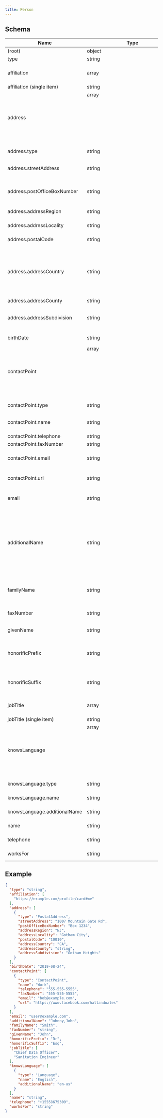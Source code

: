 ```yaml
---
title: Person
---
```

## Schema

| Name | Type | Description |
|---|---|---|
| (root) | object | - |
| type | string | - |
| affiliation | array<string> | An organization that this person is affiliated with |
| affiliation (single item) | string |  format (`uri`) |
| address | array<object> | - |
| address.type | string | const (`"PostalAddress"`)  |
| address.streetAddress | string | the street address <= 75 characters |
| address.postOfficeBoxNumber | string | The post office box number for PO box addresses. |
| address.addressRegion | string | abbreviated state or province |
| address.addressLocality | string | City, Township. <= 50 characters |
| address.postalCode | string | Zip/Post Code <= 12 characters |
| address.addressCountry | string | allowed (`"CA"`, `"DE"`, `"GR"`, `"IN"`, `"IT"`, `"MX"`, `"PE"`, `"PT"`, `"ES"`, `"AE"`, `"GB"`, `"US"`) two-letter ISO 3166-1 alpha-2 country code |
| address.addressCounty | string | County |
| address.addressSubdivision | string | the subdivision or neighborhood (us real estate extension) |
| birthDate | string | date of birth. format (`date`) |
| contactPoint | array<object> | contact points for the person |
| contactPoint.type | string | const (`"ContactPoint"`)  |
| contactPoint.name | string | a label for the contactPoint, i.e. 'Work', or 'Home' |
| contactPoint.telephone | string | - |
| contactPoint.faxNumber | string | - |
| contactPoint.email | string | an email address for the item. format (`email`) |
| contactPoint.url | string | primary URL for the item. format (`uri`) |
| email | string | a valid email address format (`email`) |
| additionalName | string | any other name(s) associated with the entity, i.e. nickname, middle name, maiden name, etc. For multiple names, use a comma without space as a separator. |
| familyName | string | Last Name of a person. [Family Name](https://schema.org/familyName) <= 50 characters |
| faxNumber | string | Do people still use fax machines? |
| givenName | string | First Name of a person |
| honorificPrefix | string | An honorific prefix preceding a Person's name such as Dr/Mrs/Mr. |
| honorificSuffix | string | An honorific title following a person's name like M.D. |
| jobTitle | array<string> | job tiles associated with the item |
| jobTitle (single item) | string | - |
| knowsLanguage | array<object> | languages spoken by the person |
| knowsLanguage.type | string | const (`"Language"`)  |
| knowsLanguage.name | string | the display name of the language |
| knowsLanguage.additionalName | string | BCP 47 language code |
| name | string | Full name of the person. |
| telephone | string | Primary phone number. |
| worksFor | string | Organizations the person works for. |

## Example



```json
{
  "type": "string",
  "affiliation": [
    "https://example.com/profile/card#me"
  ],
  "address": [
    {
      "type": "PostalAddress",
      "streetAddress": "1007 Mountain Gate Rd",
      "postOfficeBoxNumber": "Box 1234",
      "addressRegion": "NJ",
      "addressLocality": "Gotham City",
      "postalCode": "10010",
      "addressCountry": "CA",
      "addressCounty": "string",
      "addressSubdivision": "Gotham Heights"
    }
  ],
  "birthDate": "2019-08-24",
  "contactPoint": [
    {
      "type": "ContactPoint",
      "name": "Work",
      "telephone": "555-555-5555",
      "faxNumber": "555-555-5555",
      "email": "bob@example.com",
      "url": "https://www.facebook.com/hallandoates"
    }
  ],
  "email": "user@example.com",
  "additionalName": "Johnny,John",
  "familyName": "Smith",
  "faxNumber": "string",
  "givenName": "John",
  "honorificPrefix": "Dr",
  "honorificSuffix": "Esq",
  "jobTitle": [
    "Chief Data Officer",
    "Sanitation Engineer"
  ],
  "knowsLanguage": [
    {
      "type": "Language",
      "name": "English",
      "additionalName": "en-us"
    }
  ],
  "name": "string",
  "telephone": "+15558675309",
  "worksFor": "string"
}
```
